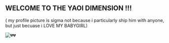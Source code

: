 ## WELCOME TO THE YAOI DIMENSION !!!

( my profile picture is sigma not because i particularly ship him with anyone, but just becuase i LOVE MY BABYGIRL)

![💔💔](https://files.catbox.moe/bkwyd9.png)
